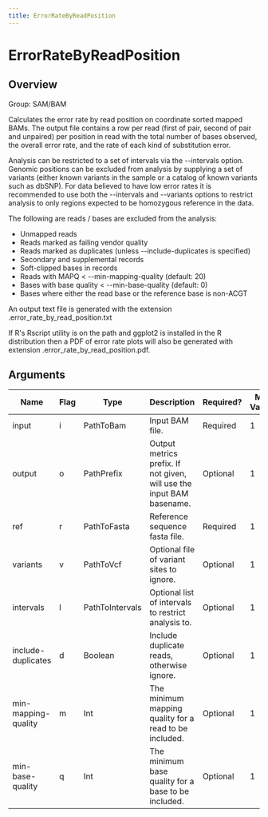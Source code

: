 ```yaml
---
title: ErrorRateByReadPosition
---
```


# ErrorRateByReadPosition

## Overview
Group: SAM/BAM

Calculates the error rate by read position on coordinate sorted mapped BAMs. The output file contains
a row per read (first of pair, second of pair and unpaired) per position in read with the total number
of bases observed, the overall error rate, and the rate of each kind of substitution error.

Analysis can be restricted to a set of intervals via the --intervals option. Genomic positions can be
excluded from analysis by supplying a set of variants (either known variants in the sample or a catalog
of known variants such as dbSNP).  For data believed to have low error rates it is recommended to use
both the --intervals and --variants options to restrict analysis to only regions expected to be
homozygous reference in the data.

The following are reads / bases are excluded from the analysis:
  - Unmapped reads
  - Reads marked as failing vendor quality
  - Reads marked as duplicates (unless --include-duplicates is specified)
  - Secondary and supplemental records
  - Soft-clipped bases in records
  - Reads with MAPQ < --min-mapping-quality (default: 20)
  - Bases with base quality < --min-base-quality (default: 0)
  - Bases where either the read base or the reference base is non-ACGT

An output text file is generated with the extension .error_rate_by_read_position.txt

If R's Rscript utility is on the path and ggplot2 is installed in the R distribution then a PDF
of error rate plots will also be generated with extension .error_rate_by_read_position.pdf.

## Arguments

|Name|Flag|Type|Description|Required?|Max Values|Default Values|
|----|----|----|-----------|---------|----------|--------------|
|input|i|PathToBam|Input BAM file.|Required|1||
|output|o|PathPrefix|Output metrics prefix. If not given, will use the input BAM basename.|Optional|1||
|ref|r|PathToFasta|Reference sequence fasta file.|Required|1||
|variants|v|PathToVcf|Optional file of variant sites to ignore.|Optional|1||
|intervals|l|PathToIntervals|Optional list of intervals to restrict analysis to.|Optional|1||
|include-duplicates|d|Boolean|Include duplicate reads, otherwise ignore.|Optional|1|false|
|min-mapping-quality|m|Int|The minimum mapping quality for a read to be included.|Optional|1|20|
|min-base-quality|q|Int|The minimum base quality for a base to be included.|Optional|1|0|

